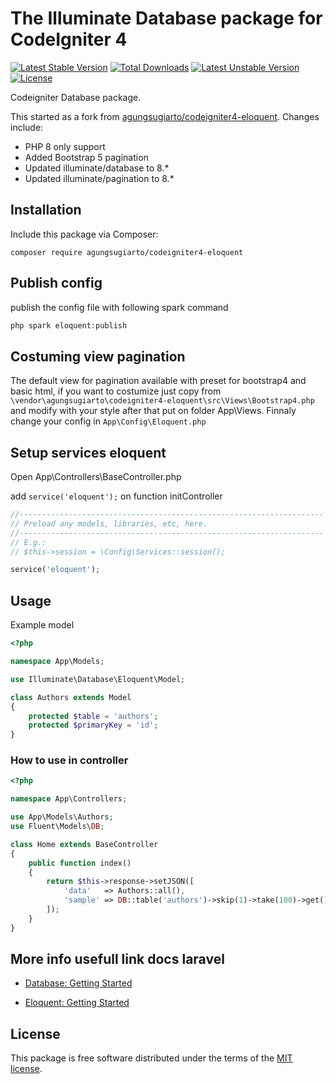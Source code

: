 # The Illuminate Database package for CodeIgniter 4

[![Latest Stable Version](https://poser.pugx.org/agungsugiarto/codeigniter4-eloquent/v)](https://packagist.org/packages/agungsugiarto/codeigniter4-eloquent)
[![Total Downloads](https://poser.pugx.org/agungsugiarto/codeigniter4-eloquent/downloads)](https://packagist.org/packages/agungsugiarto/codeigniter4-eloquent)
[![Latest Unstable Version](https://poser.pugx.org/agungsugiarto/codeigniter4-eloquent/v/unstable)](https://packagist.org/packages/agungsugiarto/codeigniter4-eloquent)
[![License](https://poser.pugx.org/agungsugiarto/codeigniter4-eloquent/license)](https://packagist.org/packages/agungsugiarto/codeigniter4-eloquent)

Codeigniter Database package.

This started as a fork from [agungsugiarto/codeigniter4-eloquent](https://github.com/agungsugiarto/codeigniter4-eloquent). Changes include:

- PHP 8 only support
- Added Bootstrap 5 pagination
- Updated illuminate/database to 8.*
- Updated illuminate/pagination to 8.*

## Installation

Include this package via Composer:

```console
composer require agungsugiarto/codeigniter4-eloquent
```

## Publish config
publish the config file with following spark command
```php
php spark eloquent:publish
```

## Costuming view pagination
The default view for pagination available with preset for bootstrap4 and basic html, if you want to costumize
just copy from `\vendor\agungsugiarto\codeigniter4-eloquent\src\Views\Bootstrap4.php` and modify with your style after that put on folder App\Views. Finnaly change your config in `App\Config\Eloquent.php`

## Setup services eloquent
Open App\Controllers\BaseController.php

add `service('eloquent');` on function initController
```php
//--------------------------------------------------------------------
// Preload any models, libraries, etc, here.
//--------------------------------------------------------------------
// E.g.:
// $this->session = \Config\Services::session();

service('eloquent');
```
## Usage

Example model
```php
<?php

namespace App\Models;

use Illuminate\Database\Eloquent\Model;

class Authors extends Model
{
    protected $table = 'authors';
    protected $primaryKey = 'id';
}

```

### How to use in controller
```php
<?php 

namespace App\Controllers;

use App\Models\Authors;
use Fluent\Models\DB;

class Home extends BaseController
{
	public function index()
	{
		return $this->response->setJSON([
			'data'   => Authors::all(),
			'sample' => DB::table('authors')->skip(1)->take(100)->get(),
		]);
	}
}

```

## More info usefull link docs laravel
- [Database: Getting Started](https://laravel.com/docs/7.x/database)

- [Eloquent: Getting Started](https://laravel.com/docs/7.x/eloquent)

## License

This package is free software distributed under the terms of the [MIT license](LICENSE.md).
